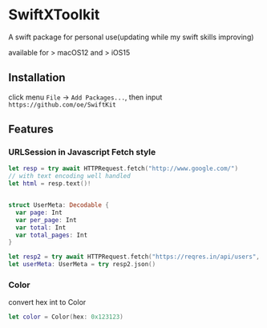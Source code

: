 # SwiftXToolkit

A swift package for personal use(updating while my swift skills improving)

available for > macOS12 and > iOS15

## Installation
click menu `File` -> `Add Packages...`, then input `https://github.com/oe/SwiftKit`


## Features

### URLSession in Javascript Fetch style

```swift
let resp = try await HTTPRequest.fetch("http://www.google.com/")
// with text encoding well handled
let html = resp.text()!


struct UserMeta: Decodable {
  var page: Int
  var per_page: Int
  var total: Int
  var total_pages: Int
}

let resp2 = try await HTTPRequest.fetch("https://reqres.in/api/users", .init(qs: ["page": "1", "per_page": "3"]))
let userMeta: UserMeta = try resp2.json()
```


### Color
convert hex int to Color

```swift
let color = Color(hex: 0x123123)
```
